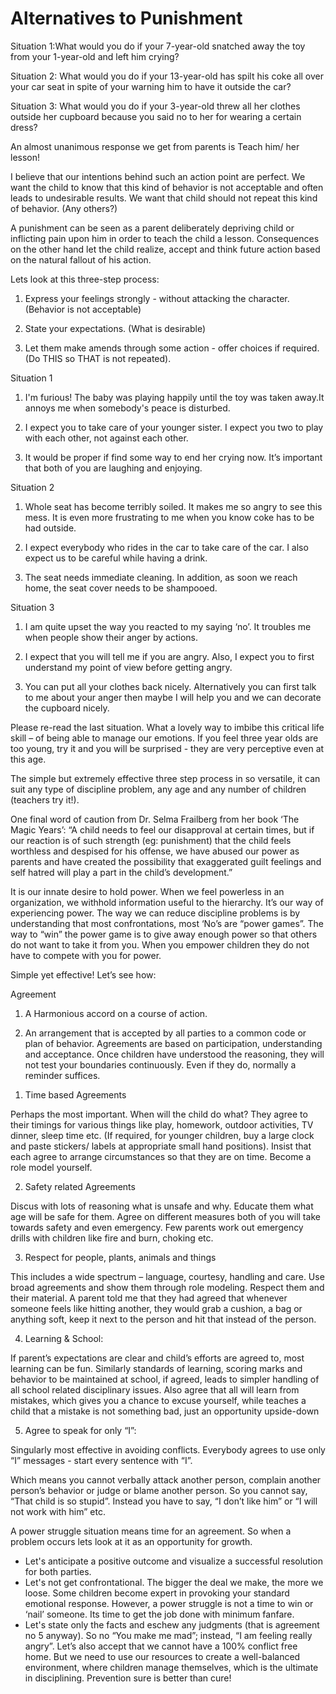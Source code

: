 Alternatives to Punishment
==========================
                    
Situation 1:What would you do if your 7-year-old snatched away the toy from your 1-year-old and left him crying?

Situation 2: What would you do if your 13-year-old has spilt his coke all over your car seat in spite of your warning him to have it outside the car?

Situation 3: What would you do if your 3-year-old threw all her clothes outside her cupboard because you said no to her for wearing a certain dress? 

An almost unanimous response we get from parents is Teach him/ her lesson! 

I believe that our intentions behind such an action point are perfect. We want the child to know that this kind of behavior is not acceptable and often leads to undesirable results. We want that child should not repeat this kind of behavior. (Any others?)

A punishment can be seen as a parent deliberately depriving child or inflicting pain upon him in order to teach the child a lesson. Consequences on the other hand let the child realize, accept and think future action based on the natural fallout of his action. 

Lets look at this three-step process:

1) Express your feelings strongly - without attacking the character.(Behavior is not acceptable)

2) State your expectations. (What is desirable)

3) Let them make amends through some action - offer choices if required.
(Do THIS so THAT is not repeated). 

Situation 1

1) I'm furious! The baby was playing happily until the toy was taken away.It annoys me when somebody's peace is disturbed. 

2) I expect you to take care of your younger sister. I expect you two to play with each other, not against each other.

3) It would be proper if find some way to end her crying now. It’s important that both of you are laughing and enjoying.

Situation 2

1) Whole seat has become terribly soiled. It makes me so angry to see this mess. It is even more frustrating to me when you know coke has to be had outside.

2) I expect everybody who rides in the car to take care of the car. I also expect us to be careful while having a drink. 

3) The seat needs immediate cleaning. In addition, as soon we reach home, the seat cover needs to be shampooed. 

Situation 3

1) I am quite upset the way you reacted to my saying ‘no’. It troubles me when people show their anger by actions.

2) I expect that you will tell me if you are angry. Also, I expect you to first understand my point of view before getting angry.

3) You can put all your clothes back nicely. Alternatively you can first talk to me about your anger then maybe I will help you and we can decorate the cupboard nicely. 

Please re-read the last situation. What a lovely way to imbibe this critical life skill – of being able to manage our emotions. If you feel three year olds are too young, try it and you will be surprised - they are very perceptive even at this age. 

The simple but extremely effective three step process in so versatile, it can suit any type of discipline problem, any age and any number of children (teachers try it!). 

One final word of caution from Dr. Selma Frailberg from her book ‘The Magic Years’: “A child needs to feel our disapproval at certain times, but if our reaction is of such strength (eg: punishment) that the child feels worthless and despised for his offense, we have abused our power as parents and have created the possibility that exaggerated guilt feelings and self hatred will play a part in the child’s development.” 
 
It is our innate desire to hold power. When we feel powerless in an organization, we withhold information useful to the hierarchy. It’s our way of experiencing power.
The way we can reduce discipline problems is by understanding that most confrontations, most ‘No’s are “power games”. The way to “win” the power game is to give away enough power so that others do not want to take it from you. When you empower children they do not have to compete with you for power.

Simple yet effective! Let’s see how:

Agreement 

1. A Harmonious accord on a course of action. 

2. An arrangement that is accepted by all parties to a common code or plan of behavior. 
Agreements are based on participation, understanding and acceptance. Once children have understood the reasoning, they will not test your boundaries continuously. Even if they do, normally a reminder suffices.

1) Time based Agreements

Perhaps the most important. When will the child do what? They agree to their timings for various things like play, homework, outdoor activities, TV dinner, sleep time etc. (If required, for younger children, buy a large clock and paste stickers/ labels at appropriate small hand positions). Insist that each agree to arrange circumstances so that they are on time. Become a role model yourself. 

2) Safety related Agreements

Discus with lots of reasoning what is unsafe and why. Educate them what age will be safe for them. Agree on different measures both of you will take towards safety and even emergency. Few parents work out emergency drills with children like fire and burn, choking etc. 

3) Respect for people, plants, animals and things

This includes a wide spectrum – language, courtesy, handling and care. Use broad agreements and show them through role modeling. Respect them and their material. A parent told me that they had agreed that whenever someone feels like hitting another, they would grab a cushion, a bag or anything soft, keep it next to the person and hit that instead of the person.

4) Learning & School:

If parent’s expectations are clear and child’s efforts are agreed to, most learning can be fun. Similarly standards of learning, scoring marks and behavior to be maintained at school, if agreed, leads to simpler handling of all school related disciplinary issues. Also agree that all will learn from mistakes, which gives you a chance to excuse yourself, while teaches a child that a mistake is not something bad, just an opportunity upside-down 

5) Agree to speak for only “I”:

Singularly most effective in avoiding conflicts. Everybody agrees to use only “I” messages - start every sentence with “I”. 

Which means you cannot verbally attack another person, complain another person’s behavior or judge or blame another person. So you cannot say, “That child is so stupid”. Instead you have to say, “I don’t like him” or “I will not work with him” etc. 


A power struggle situation means time for an agreement. So when a problem occurs lets look at it as an opportunity for growth.
* Let's anticipate a positive outcome and visualize a successful resolution for both parties.
* Let's not get confrontational. The bigger the deal we make, the more we loose. Some children become expert in provoking your standard emotional response. However, a       power struggle is not a time to win or ‘nail’ someone. Its time to get the job done with minimum fanfare.
* Let's state only the facts and eschew any judgments (that is agreement no 5 anyway). So no “You make me mad”; instead, “I am feeling really angry”.
Let’s also accept that we cannot have a 100% conflict free home. But we need to use our resources to create a well-balanced environment, where children manage themselves, which is the ultimate in disciplining. Prevention sure is better than cure!